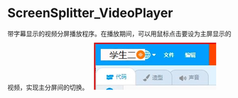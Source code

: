 # ScreenSplitter_VideoPlayer
带字幕显示的视频分屏播放程序。在播放期间，可以用鼠标点击要设为主屏显示的视频，实现主分屏间的切换。
![image](https://raw.githubusercontent.com/LuciferStarSS/ScreenSplitter_VideoPlayer/main/img/snap.jpg)
